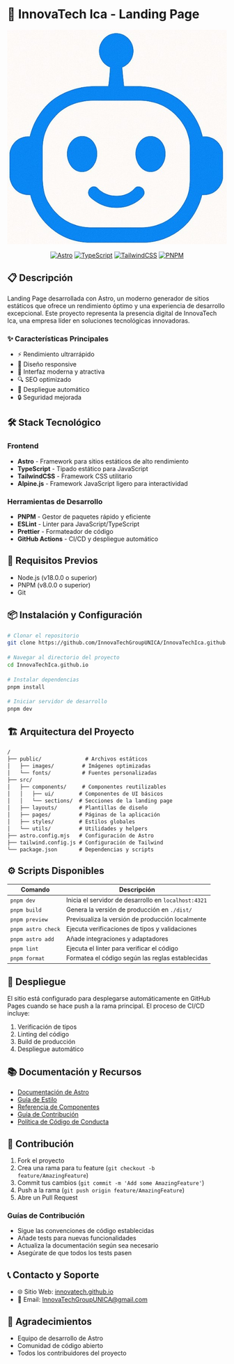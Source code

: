 # 🚀 InnovaTech Ica - Landing Page

<div align="center">

![InnovaTech Logo](public/favicon.jpeg)

[![Astro](https://img.shields.io/badge/Astro-FF5D01?style=for-the-badge&logo=astro&logoColor=white)](https://astro.build)
[![TypeScript](https://img.shields.io/badge/TypeScript-007ACC?style=for-the-badge&logo=typescript&logoColor=white)](https://www.typescriptlang.org/)
[![TailwindCSS](https://img.shields.io/badge/Tailwind_CSS-38B2AC?style=for-the-badge&logo=tailwind-css&logoColor=white)](https://tailwindcss.com)
[![PNPM](https://img.shields.io/badge/pnpm-%234a4a4a.svg?style=for-the-badge&logo=pnpm&logoColor=white)](https://pnpm.io)

</div>

## 📋 Descripción
Landing Page desarrollada con Astro, un moderno generador de sitios estáticos que ofrece un rendimiento óptimo y una experiencia de desarrollo excepcional. Este proyecto representa la presencia digital de InnovaTech Ica, una empresa líder en soluciones tecnológicas innovadoras.

### ✨ Características Principales
- ⚡ Rendimiento ultrarrápido
- 📱 Diseño responsive
- 🎨 Interfaz moderna y atractiva
- 🔍 SEO optimizado
- 🚀 Despliegue automático
- 🔒 Seguridad mejorada

## 🛠️ Stack Tecnológico

### Frontend
- **Astro** - Framework para sitios estáticos de alto rendimiento
- **TypeScript** - Tipado estático para JavaScript
- **TailwindCSS** - Framework CSS utilitario
- **Alpine.js** - Framework JavaScript ligero para interactividad

### Herramientas de Desarrollo
- **PNPM** - Gestor de paquetes rápido y eficiente
- **ESLint** - Linter para JavaScript/TypeScript
- **Prettier** - Formateador de código
- **GitHub Actions** - CI/CD y despliegue automático

## 🚀 Requisitos Previos
- Node.js (v18.0.0 o superior)
- PNPM (v8.0.0 o superior)
- Git

## 📦 Instalación y Configuración

```bash
# Clonar el repositorio
git clone https://github.com/InnovaTechGroupUNICA/InnovaTechIca.github.io.git

# Navegar al directorio del proyecto
cd InnovaTechIca.github.io

# Instalar dependencias
pnpm install

# Iniciar servidor de desarrollo
pnpm dev
```

## 🏗️ Arquitectura del Proyecto
```
/
├── public/              # Archivos estáticos
│   ├── images/         # Imágenes optimizadas
│   └── fonts/          # Fuentes personalizadas
├── src/
│   ├── components/     # Componentes reutilizables
│   │   ├── ui/        # Componentes de UI básicos
│   │   └── sections/  # Secciones de la landing page
│   ├── layouts/       # Plantillas de diseño
│   ├── pages/         # Páginas de la aplicación
│   ├── styles/        # Estilos globales
│   └── utils/         # Utilidades y helpers
├── astro.config.mjs   # Configuración de Astro
├── tailwind.config.js # Configuración de Tailwind
└── package.json       # Dependencias y scripts
```

## ⚙️ Scripts Disponibles

| Comando | Descripción |
|---------|-------------|
| `pnpm dev` | Inicia el servidor de desarrollo en `localhost:4321` |
| `pnpm build` | Genera la versión de producción en `./dist/` |
| `pnpm preview` | Previsualiza la versión de producción localmente |
| `pnpm astro check` | Ejecuta verificaciones de tipos y validaciones |
| `pnpm astro add` | Añade integraciones y adaptadores |
| `pnpm lint` | Ejecuta el linter para verificar el código |
| `pnpm format` | Formatea el código según las reglas establecidas |

## 🚀 Despliegue
El sitio está configurado para desplegarse automáticamente en GitHub Pages cuando se hace push a la rama principal. El proceso de CI/CD incluye:

1. Verificación de tipos
2. Linting del código
3. Build de producción
4. Despliegue automático

## 📚 Documentación y Recursos
- [Documentación de Astro](https://docs.astro.build)
- [Guía de Estilo](https://docs.astro.build/en/guides/styling/)
- [Referencia de Componentes](https://docs.astro.build/en/reference/api-reference/)
- [Guía de Contribución](./CONTRIBUTING.md)
- [Política de Código de Conducta](./CODE_OF_CONDUCT.md)

## 🤝 Contribución
1. Fork el proyecto
2. Crea una rama para tu feature (`git checkout -b feature/AmazingFeature`)
3. Commit tus cambios (`git commit -m 'Add some AmazingFeature'`)
4. Push a la rama (`git push origin feature/AmazingFeature`)
5. Abre un Pull Request

### Guías de Contribución
- Sigue las convenciones de código establecidas
- Añade tests para nuevas funcionalidades
- Actualiza la documentación según sea necesario
- Asegúrate de que todos los tests pasen

## 📞 Contacto y Soporte
- 🌐 Sitio Web: [innovatech.github.io](https://innovatech.github.io)
- 📧 Email: InnovaTechGroupUNICA@gmail.com

## 🙏 Agradecimientos
- Equipo de desarrollo de Astro
- Comunidad de código abierto
- Todos los contribuidores del proyecto
